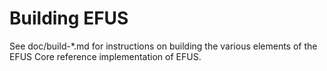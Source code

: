 Building EFUS
=============

See doc/build-*.md for instructions on building the various
elements of the EFUS Core reference implementation of EFUS.
